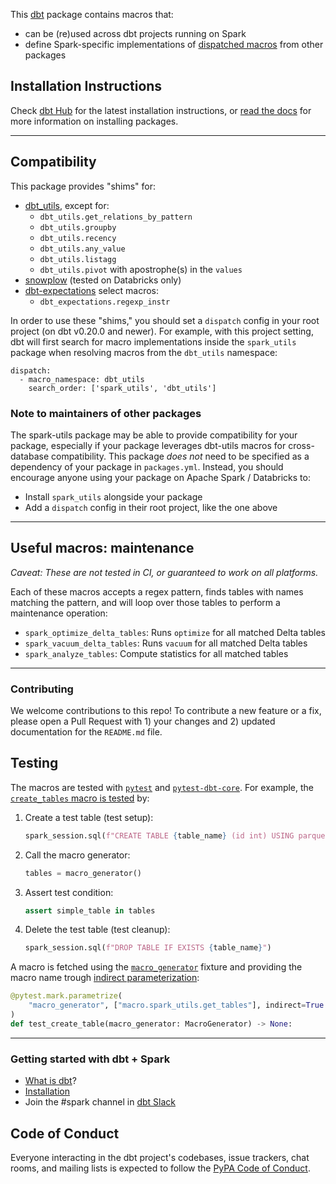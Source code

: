 This [dbt](https://github.com/dbt-labs/dbt) package contains macros 
that:
- can be (re)used across dbt projects running on Spark
- define Spark-specific implementations of [dispatched macros](https://docs.getdbt.com/reference/dbt-jinja-functions/dispatch) from other packages

## Installation Instructions

Check [dbt Hub](https://hub.getdbt.com) for the latest installation 
instructions, or [read the docs](https://docs.getdbt.com/docs/package-management) 
for more information on installing packages.

----

## Compatibility

This package provides "shims" for:
- [dbt_utils](https://github.com/dbt-labs/dbt-utils), except for:
    - `dbt_utils.get_relations_by_pattern`
    - `dbt_utils.groupby`
    - `dbt_utils.recency`
    - `dbt_utils.any_value`
    - `dbt_utils.listagg`
    - `dbt_utils.pivot` with apostrophe(s) in the `values` 
- [snowplow](https://github.com/dbt-labs/snowplow) (tested on Databricks only)
- [dbt-expectations](https://github.com/calogica/dbt-expectations) select macros:
   - `dbt_expectations.regexp_instr`

In order to use these "shims," you should set a `dispatch` config in your root project (on dbt v0.20.0 and newer). For example, with this project setting, dbt will first search for macro implementations inside the `spark_utils` package when resolving macros from the `dbt_utils` namespace:
```
dispatch:
  - macro_namespace: dbt_utils
    search_order: ['spark_utils', 'dbt_utils']
```

### Note to maintainers of other packages

The spark-utils package may be able to provide compatibility for your package, especially if your package leverages dbt-utils macros for cross-database compatibility. This package _does not_ need to be specified as a dependency of your package in `packages.yml`. Instead, you should encourage anyone using your package on Apache Spark / Databricks to:
- Install `spark_utils` alongside your package
- Add a `dispatch` config in their root project, like the one above

----

## Useful macros: maintenance

_Caveat: These are not tested in CI, or guaranteed to work on all platforms._

Each of these macros accepts a regex pattern, finds tables with names matching the pattern, and will loop over those tables to perform a maintenance operation:

- `spark_optimize_delta_tables`: Runs `optimize` for all matched Delta tables
- `spark_vacuum_delta_tables`: Runs `vacuum` for all matched Delta tables
- `spark_analyze_tables`: Compute statistics for all matched tables

----

### Contributing

We welcome contributions to this repo! To contribute a new feature or a fix, 
please open a Pull Request with 1) your changes and 2) updated documentation for 
the `README.md` file.

## Testing

The macros are tested with [`pytest`](https://docs.pytest.org) and
[`pytest-dbt-core`](https://pypi.org/project/pytest-dbt-core/). For example,
the [`create_tables` macro is tested](./tests/test_macros.py) by:

1. Create a test table (test setup):
   ``` python
   spark_session.sql(f"CREATE TABLE {table_name} (id int) USING parquet")
   ```
2. Call the macro generator:
   ``` python
   tables = macro_generator()
   ```
3. Assert test condition:
   ``` python
   assert simple_table in tables
   ```
4. Delete the test table (test cleanup):
   ``` python
   spark_session.sql(f"DROP TABLE IF EXISTS {table_name}")
   ```

A macro is fetched using the 
[`macro_generator`](https://pytest-dbt-core.readthedocs.io/en/latest/dbt_spark.html#usage) 
fixture and providing the macro name trough 
[indirect parameterization](https://docs.pytest.org/en/7.1.x/example/parametrize.html?highlight=indirect#indirect-parametrization):

``` python
@pytest.mark.parametrize(
    "macro_generator", ["macro.spark_utils.get_tables"], indirect=True
)
def test_create_table(macro_generator: MacroGenerator) -> None:
```

----

### Getting started with dbt + Spark

- [What is dbt](https://docs.getdbt.com/docs/introduction)?
- [Installation](https://github.com/dbt-labs/dbt-spark)
- Join the #spark channel in [dbt Slack](http://slack.getdbt.com/)


## Code of Conduct

Everyone interacting in the dbt project's codebases, issue trackers, chat rooms, 
and mailing lists is expected to follow the 
[PyPA Code of Conduct](https://www.pypa.io/en/latest/code-of-conduct/).
